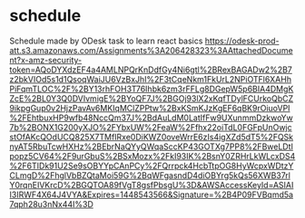 # schedule
Schedule made by ODesk task to learn react basics
https://odesk-prod-att.s3.amazonaws.com/Assignments%3A206428323%3AAttachedDocument?x-amz-security-token=AQoDYXdzEF4a4AMLNPQrKnDdfGy4Ni6gtl%2BRexBAGADw2%2B7z2bkVIOd5s1d1QsoqWaiJU6VzBxJhI%2F3tCqeNkm1FkUrL2NPiOTFl6XAHhPiFqmTLOC%2F%2BY13rhFOH3T76Ihbk6zm3rFFLg8DGepW5p6BIA4DMgKZcE%2BL0Y3Q0DVIvmigE%2BYoQF7J%2BGOj93lX2xKqfTDylFCUrkoQbCZ9ikpgGup0v2HjzPavAv6MKIqMClZPPtw%2BxKSmKJzKgEF6qBK9rOiuoVPI%2FEhtbuxHP9wfb48NccQm37J%2BdAuLdM0LatIfFw9UXunmmDzkwoYw7b%2BONX1G200yXJO%2FYbxUW%2FeaW%2Ffhx22oiTdL0FGFpUnOwjcstOfAKcQOdUCQ825X7TMfIRxe0DiKWZ0oveWrrE6zIs4igXZd5dT5%2FQSknyAT5RbuTcwHXHz%2BEbrNaQYyQWqaSccKP43GOTXg7PP8%2FBweLDtIpopz5CV64%2F9urGbuS%2BSxMozx%2FkI93IK%2BsnY0ZRHrLkWLcxDS4%2F6TIDk91U2Se9sOBYYpCAnPCy%2FQrrpck4HcbTtpOG8HyWcpxWDtzYCLmgD%2FhglVbBZQtaMoi59G%2BqWFgasndD4diOBYrg5kQs56XWB37rlY0rqnEIVKrcD%2BGQTOA89fVgT8gsfPbsgU%3D&AWSAccessKeyId=ASIAII3IRWF4X64J4VYA&Expires=1448543566&Signature=%2B4P09FVBqmd5a7qph28u3nNx44I%3D
